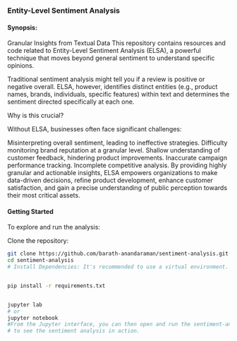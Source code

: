 ### Entity-Level Sentiment Analysis 
#### Synopsis: 
Granular Insights from Textual Data
This repository contains resources and code related to Entity-Level Sentiment Analysis (ELSA), a powerful technique that moves beyond general sentiment to understand specific opinions.

Traditional sentiment analysis might tell you if a review is positive or negative overall. ELSA, however, identifies distinct entities (e.g., product names, brands, individuals, specific features) within text and determines the sentiment directed specifically at each one.

Why is this crucial?

Without ELSA, businesses often face significant challenges:

Misinterpreting overall sentiment, leading to ineffective strategies.
Difficulty monitoring brand reputation at a granular level.
Shallow understanding of customer feedback, hindering product improvements.
Inaccurate campaign performance tracking.
Incomplete competitive analysis.
By providing highly granular and actionable insights, ELSA empowers organizations to make data-driven decisions, refine product development, enhance customer satisfaction, and gain a precise understanding of public perception towards their most critical assets.

#### Getting Started
To explore and run the analysis:

Clone the repository:
``` Bash
git clone https://github.com/barath-anandaraman/sentiment-analysis.git
cd sentiment-analysis
# Install Dependencies: It's recommended to use a virtual environment.


pip install -r requirements.txt
```
``` Bash

jupyter lab
# or
jupyter notebook
#From the Jupyter interface, you can then open and run the sentiment-analysis.ipynb files 
# to see the sentiment analysis in action.
